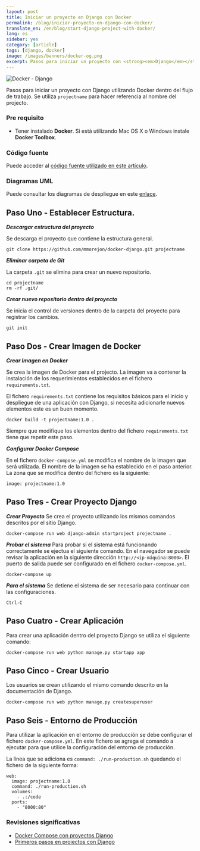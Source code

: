 ```yaml
---
layout: post
title: Iniciar un proyecto en Django con Docker
permalink: /blog/iniciar-proyecto-en-django-con-docker/
translate_en: /en/blog/start-django-project-with-docker/
lang: es
sidebar: yes
category: [article]
tags: [django, docker]
image: /images/banners/docker-og.png
excerpt: Pasos para iniciar un proyecto con <strong><em>Django</em></strong> utilizando <strong><em>Docker</em></strong> dentro del <strong><em>flujo de trabajo</em></strong>.
---
```

<img src="{{ site.baseurl }}/images/banners/django-docker.png" title="Docker - Django" name="Docker - Django" />

Pasos para iniciar un proyecto con Django utilizando Docker dentro del flujo de trabajo. Se utiliza `projectname` para hacer referencia al nombre del projecto.

### Pre requisito

* Tener instalado **Docker**. Si está utilizando Mac OS X o Windows instale **Docker Toolbox**.

### Código fuente

Puede acceder al <a href="https://github.com/mmorejon/docker-django" target="_blank">código fuente utilizado en este artículo</a>.

### Diagramas UML

Puede consultar los diagramas de despliegue en este <a href="{{ site.baseurl }}/blog/diagrama-despliegue-docker-django/">enlace</a>.

## Paso Uno - Establecer Estructura.

**_Descargar estructura del proyecto_**

Se descarga el proyecto que contiene la estructura general.

```
git clone https://github.com/mmorejon/docker-django.git projectname
```

**_Eliminar carpeta de Git_**

La carpeta `.git` se elimina para crear un nuevo repositorio.

```
cd projectname
rm -rf .git/
```

**_Crear nuevo repositorio dentro del proyecto_**

Se inicia el control de versiones dentro de la carpeta del proyecto para registrar los cambios.

```
git init
```

## Paso Dos - Crear Imagen de Docker

**_Crear Imagen en Docker_**

Se crea la imagen de Docker para el projecto. La imagen va a contener la instalación de los requerimientos establecidos en el fichero `requirements.txt`.

El fichero `requirements.txt` contiene los requisitos básicos para el inicio y despliegue de una aplicación con Django, si necesita adicionarle nuevos elementos este es un buen momento.

```
docker build -t projectname:1.0 .
```

Siempre que modifique los elementos dentro del fichero `requirements.txt` tiene que repetir este paso.


**_Configurar Docker Compose_**

En el fichero `docker-compose.yml` se modifica el nombre de la imagen que será utilizada. El nombre de la imagen se ha establecido en el paso anterior. La zona que se modifica dentro del fichero es la siguiente:
```
image: projectname:1.0
```

## Paso Tres - Crear Proyecto Django

**_Crear Proyecto_**
Se crea el proyecto utilizando los mismos comandos descritos por el sitio Django.

```
docker-compose run web django-admin startproject projectname .
```

**_Probar el sistema_**
Para probar si el sistema está funcionando correctamente se ejectua el siguiente comando. En el navegador se puede revisar la aplicación en la siguiente dirección `http://<ip-máquina:8000>`. El puerto de salida puede ser configurado en el fichero `docker-compose.yml`.

```
docker-compose up
```

**_Para el sistema_**
Se detiene el sistema de ser necesario para continuar con las configuraciones.

```
Ctrl-C
```

## Paso Cuatro - Crear Aplicación

Para crear una aplicación dentro del proyecto Django se utiliza el siguiente comando:

```
docker-compose run web python manage.py startapp app
```

## Paso Cinco - Crear Usuario

Los usuarios se crean utilizando el mismo comando descrito en la documentación de Django.

```
docker-compose run web python manage.py createsuperuser
```

## Paso Seis - Entorno de Producción

Para utilizar la aplicación en el entorno de producción se debe configurar el fichero `docker-compose.yml`. En este fichero se agrega el comando a ejecutar para que utilice la configuración del entorno de producción.

La línea que se adiciona es `command: ./run-production.sh` quedando el fichero de la siguiente forma:

```
web:
  image: projectname:1.0
  command: ./run-production.sh
  volumes:
    - .:/code
  ports:
    - "8000:80"
```

### Revisiones significativas

* <a target="_blank" href="https://docs.docker.com/compose/django/">Docker Compose con proyectos Django</a>
* <a target="_blank" href="https://docs.djangoproject.com/es/1.9/intro/tutorial01/">Primeros pasos en projectos con Django</a>
